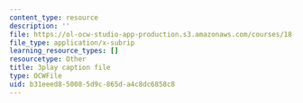 ```yaml
---
content_type: resource
description: ''
file: https://ol-ocw-studio-app-production.s3.amazonaws.com/courses/18-06sc-linear-algebra-fall-2011/b31eeed850085d9c865da4c8dc6858c8_IZqwi0wJovM.vtt
file_type: application/x-subrip
learning_resource_types: []
resourcetype: Other
title: 3play caption file
type: OCWFile
uid: b31eeed8-5008-5d9c-865d-a4c8dc6858c8
---
```

